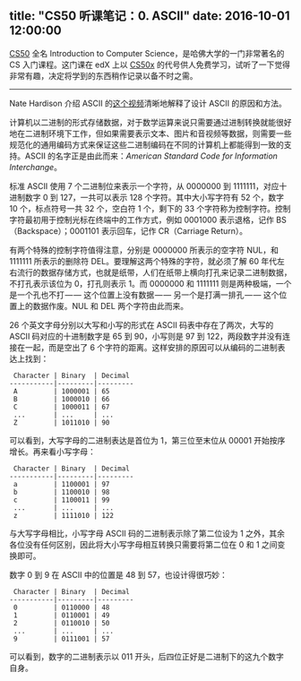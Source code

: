 title: "CS50 听课笔记：0. ASCII"
date:  2016-10-01 12:00:00
---
[CS50][1] 全名 Introduction to Computer Science，是哈佛大学的一门非常著名的 CS 入门课程。这门课在 edX 上以 [CS50x][2] 的代号供人免费学习，试听了一下觉得非常有趣，决定将学到的东西稍作记录以备不时之需。

- - -

Nate Hardison 介绍 ASCII 的[这个视频][3]清晰地解释了设计 ASCII 的原因和方法。

计算机以二进制的形式存储数据，对于数学运算来说只需要通过进制转换就能很好地在二进制环境下工作，但如果需要表示文本、图片和音视频等数据，则需要一些规范化的通用编码方式来保证这些二进制编码在不同的计算机上都能得到一致的支持。ASCII 的名字正是由此而来：*American Standard Code for Information Interchange*。

标准 ASCII 使用 7 个二进制位来表示一个字符，从 0000000 到 1111111，对应十进制数字 0 到 127，一共可以表示 128 个字符。其中大小写字符有 52 个，数字 10 个，标点符号一共 32 个，空白符 1 个，剩下的 33 个字符称为控制字符。控制字符最初用于控制光标在终端中的工作方式，例如 0001000 表示退格，记作 BS（Backspace）；0001101 表示回车，记作 CR（Carriage Return）。

有两个特殊的控制字符值得注意，分别是 0000000 所表示的空字符 NUL，和 1111111 所表示的删除符 DEL。要理解这两个特殊的字符，就必须了解 60 年代左右流行的数据存储方式，也就是纸带，人们在纸带上横向打孔来记录二进制数据，不打孔表示该位为 0，打孔则表示 1。而 0000000 和 1111111 则是两种极端，一个是一个孔也不打 — — 这个位置上没有数据 — — 另一个是打满一排孔 — — 这个位置上的数据作废。NUL 和 DEL 两个字符由此而来。

26 个英文字母分别以大写和小写的形式在 ASCII 码表中存在了两次，大写的 ASCII 码对应的十进制数字是 65 到 90，小写则是 97 到 122，两段数字并没有连接在一起，而是空出了 6 个字符的距离。这样安排的原因可以从编码的二进制表达上找到：

```
 Character | Binary  | Decimal
-----------|---------|---------
 A         | 1000001 | 65
 B         | 1000010 | 66
 C         | 1000011 | 67
 ...       | ...     | ...
 Z         | 1011010 | 90
```

可以看到，大写字母的二进制表达是首位为 1，第三位至末位从 00001 开始按序增长。再来看小写字母：

```
 Character | Binary  | Decimal
-----------|---------|---------
 a         | 1100001 | 97
 b         | 1100010 | 98
 c         | 1100011 | 99
 ...       | ...     | ...
 z         | 1111010 | 122
```

与大写字母相比，小写字母 ASCII 码的二进制表示除了第二位设为 1 之外，其余各位没有任何区别，因此将大小写字母相互转换只需要将第二位在 0 和 1 之间变换即可。

数字 0 到 9 在 ASCII 中的位置是 48 到 57，也设计得很巧妙：

```
 Character | Binary  | Decimal
-----------|---------|---------
 0         | 0110000 | 48
 1         | 0110001 | 49
 2         | 0110010 | 50
 ...       | ...     | ...
 9         | 0111001 | 57
```

可以看到，数字的二进制表示以 011 开头，后四位正好是二进制下的这九个数字自身。

[1]: https://cs50.harvard.edu/
[2]: https://www.edx.org/course/introduction-computer-science-harvardx-cs50x
[3]: https://www.youtube.com/watch?v=UPlR4eMMCmI
